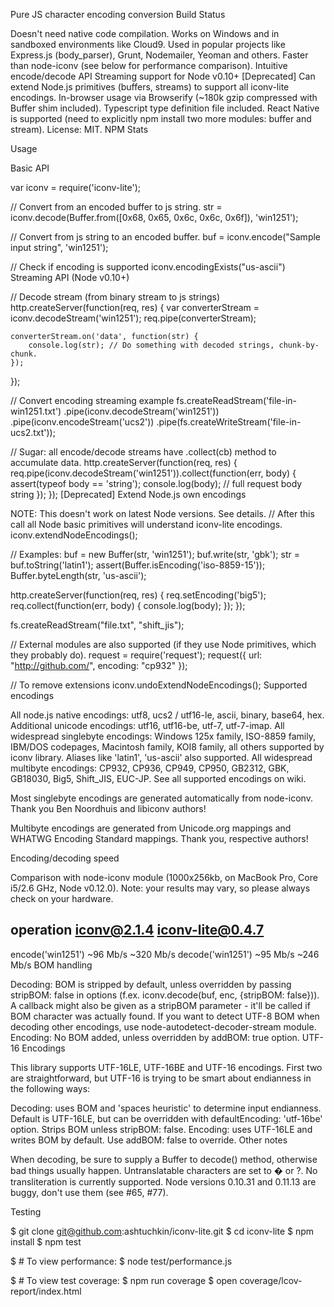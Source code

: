 Pure JS character encoding conversion Build Status

Doesn't need native code compilation. Works on Windows and in sandboxed environments like Cloud9.
Used in popular projects like Express.js (body_parser), Grunt, Nodemailer, Yeoman and others.
Faster than node-iconv (see below for performance comparison).
Intuitive encode/decode API
Streaming support for Node v0.10+
[Deprecated] Can extend Node.js primitives (buffers, streams) to support all iconv-lite encodings.
In-browser usage via Browserify (~180k gzip compressed with Buffer shim included).
Typescript type definition file included.
React Native is supported (need to explicitly npm install two more modules: buffer and stream).
License: MIT.
NPM Stats

Usage

Basic API

var iconv = require('iconv-lite');

// Convert from an encoded buffer to js string.
str = iconv.decode(Buffer.from([0x68, 0x65, 0x6c, 0x6c, 0x6f]), 'win1251');

// Convert from js string to an encoded buffer.
buf = iconv.encode("Sample input string", 'win1251');

// Check if encoding is supported
iconv.encodingExists("us-ascii")
Streaming API (Node v0.10+)

// Decode stream (from binary stream to js strings)
http.createServer(function(req, res) {
    var converterStream = iconv.decodeStream('win1251');
    req.pipe(converterStream);

    converterStream.on('data', function(str) {
        console.log(str); // Do something with decoded strings, chunk-by-chunk.
    });
});

// Convert encoding streaming example
fs.createReadStream('file-in-win1251.txt')
    .pipe(iconv.decodeStream('win1251'))
    .pipe(iconv.encodeStream('ucs2'))
    .pipe(fs.createWriteStream('file-in-ucs2.txt'));

// Sugar: all encode/decode streams have .collect(cb) method to accumulate data.
http.createServer(function(req, res) {
    req.pipe(iconv.decodeStream('win1251')).collect(function(err, body) {
        assert(typeof body == 'string');
        console.log(body); // full request body string
    });
});
[Deprecated] Extend Node.js own encodings

NOTE: This doesn't work on latest Node versions. See details.
// After this call all Node basic primitives will understand iconv-lite encodings.
iconv.extendNodeEncodings();

// Examples:
buf = new Buffer(str, 'win1251');
buf.write(str, 'gbk');
str = buf.toString('latin1');
assert(Buffer.isEncoding('iso-8859-15'));
Buffer.byteLength(str, 'us-ascii');

http.createServer(function(req, res) {
    req.setEncoding('big5');
    req.collect(function(err, body) {
        console.log(body);
    });
});

fs.createReadStream("file.txt", "shift_jis");

// External modules are also supported (if they use Node primitives, which they probably do).
request = require('request');
request({
    url: "http://github.com/", 
    encoding: "cp932"
});

// To remove extensions
iconv.undoExtendNodeEncodings();
Supported encodings

All node.js native encodings: utf8, ucs2 / utf16-le, ascii, binary, base64, hex.
Additional unicode encodings: utf16, utf16-be, utf-7, utf-7-imap.
All widespread singlebyte encodings: Windows 125x family, ISO-8859 family, IBM/DOS codepages, Macintosh family, KOI8 family, all others supported by iconv library. Aliases like 'latin1', 'us-ascii' also supported.
All widespread multibyte encodings: CP932, CP936, CP949, CP950, GB2312, GBK, GB18030, Big5, Shift_JIS, EUC-JP.
See all supported encodings on wiki.

Most singlebyte encodings are generated automatically from node-iconv. Thank you Ben Noordhuis and libiconv authors!

Multibyte encodings are generated from Unicode.org mappings and WHATWG Encoding Standard mappings. Thank you, respective authors!

Encoding/decoding speed

Comparison with node-iconv module (1000x256kb, on MacBook Pro, Core i5/2.6 GHz, Node v0.12.0). Note: your results may vary, so please always check on your hardware.

operation             iconv@2.1.4   iconv-lite@0.4.7
----------------------------------------------------------
encode('win1251')     ~96 Mb/s      ~320 Mb/s
decode('win1251')     ~95 Mb/s      ~246 Mb/s
BOM handling

Decoding: BOM is stripped by default, unless overridden by passing stripBOM: false in options (f.ex. iconv.decode(buf, enc, {stripBOM: false})). A callback might also be given as a stripBOM parameter - it'll be called if BOM character was actually found.
If you want to detect UTF-8 BOM when decoding other encodings, use node-autodetect-decoder-stream module.
Encoding: No BOM added, unless overridden by addBOM: true option.
UTF-16 Encodings

This library supports UTF-16LE, UTF-16BE and UTF-16 encodings. First two are straightforward, but UTF-16 is trying to be smart about endianness in the following ways:

Decoding: uses BOM and 'spaces heuristic' to determine input endianness. Default is UTF-16LE, but can be overridden with defaultEncoding: 'utf-16be' option. Strips BOM unless stripBOM: false.
Encoding: uses UTF-16LE and writes BOM by default. Use addBOM: false to override.
Other notes

When decoding, be sure to supply a Buffer to decode() method, otherwise bad things usually happen.
Untranslatable characters are set to � or ?. No transliteration is currently supported.
Node versions 0.10.31 and 0.11.13 are buggy, don't use them (see #65, #77).

Testing

$ git clone git@github.com:ashtuchkin/iconv-lite.git
$ cd iconv-lite
$ npm install
$ npm test
    
$ # To view performance:
$ node test/performance.js

$ # To view test coverage:
$ npm run coverage
$ open coverage/lcov-report/index.html
